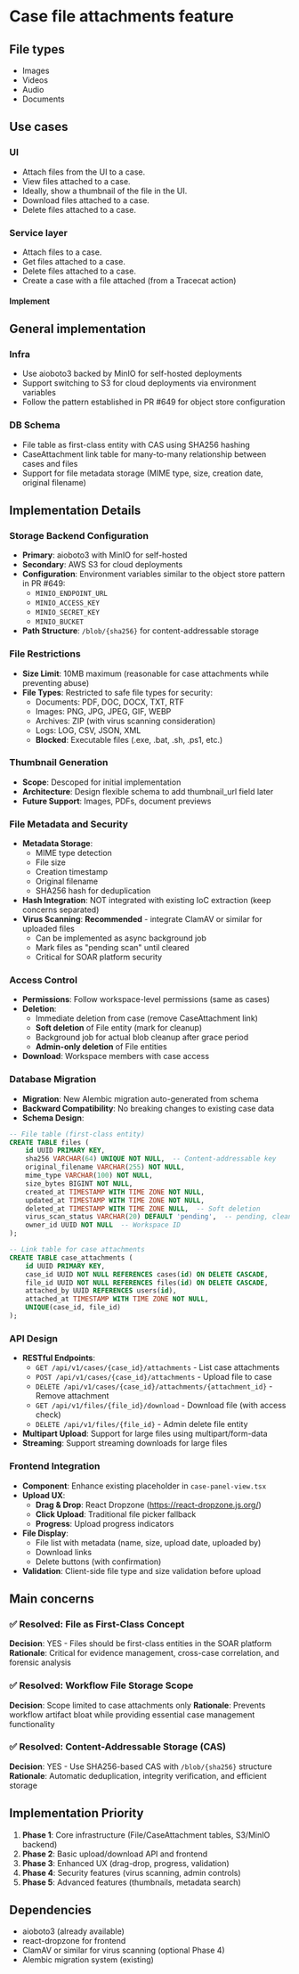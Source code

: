 # Case file attachments feature

## File types

- Images
- Videos
- Audio
- Documents

## Use cases

### UI

- Attach files from the UI to a case.
- View files attached to a case.
- Ideally, show a thumbnail of the file in the UI.
- Download files attached to a case.
- Delete files attached to a case.

### Service layer

- Attach files to a case.
- Get files attached to a case.
- Delete files attached to a case.
- Create a case with a file attached (from a Tracecat action)

#### Implement

## General implementation

### Infra

- Use aioboto3 backed by MinIO for self-hosted deployments
- Support switching to S3 for cloud deployments via environment variables
- Follow the pattern established in PR #649 for object store configuration

### DB Schema

- File table as first-class entity with CAS using SHA256 hashing
- CaseAttachment link table for many-to-many relationship between cases and files
- Support for file metadata storage (MIME type, size, creation date, original filename)

## Implementation Details

### Storage Backend Configuration

- **Primary**: aioboto3 with MinIO for self-hosted
- **Secondary**: AWS S3 for cloud deployments
- **Configuration**: Environment variables similar to the object store pattern in PR #649:
  - `MINIO_ENDPOINT_URL`
  - `MINIO_ACCESS_KEY`
  - `MINIO_SECRET_KEY`
  - `MINIO_BUCKET`
- **Path Structure**: `/blob/{sha256}` for content-addressable storage

### File Restrictions

- **Size Limit**: 10MB maximum (reasonable for case attachments while preventing abuse)
- **File Types**: Restricted to safe file types for security:
  - Documents: PDF, DOC, DOCX, TXT, RTF
  - Images: PNG, JPG, JPEG, GIF, WEBP
  - Archives: ZIP (with virus scanning consideration)
  - Logs: LOG, CSV, JSON, XML
  - **Blocked**: Executable files (.exe, .bat, .sh, .ps1, etc.)

### Thumbnail Generation

- **Scope**: Descoped for initial implementation
- **Architecture**: Design flexible schema to add thumbnail_url field later
- **Future Support**: Images, PDFs, document previews

### File Metadata and Security

- **Metadata Storage**:
  - MIME type detection
  - File size
  - Creation timestamp
  - Original filename
  - SHA256 hash for deduplication
- **Hash Integration**: NOT integrated with existing IoC extraction (keep concerns separated)
- **Virus Scanning**: **Recommended** - integrate ClamAV or similar for uploaded files
  - Can be implemented as async background job
  - Mark files as "pending scan" until cleared
  - Critical for SOAR platform security

### Access Control

- **Permissions**: Follow workspace-level permissions (same as cases)
- **Deletion**:
  - Immediate deletion from case (remove CaseAttachment link)
  - **Soft deletion** of File entity (mark for cleanup)
  - Background job for actual blob cleanup after grace period
  - **Admin-only deletion** of File entities
- **Download**: Workspace members with case access

### Database Migration

- **Migration**: New Alembic migration auto-generated from schema
- **Backward Compatibility**: No breaking changes to existing case data
- **Schema Design**:

```sql
-- File table (first-class entity)
CREATE TABLE files (
    id UUID PRIMARY KEY,
    sha256 VARCHAR(64) UNIQUE NOT NULL,  -- Content-addressable key
    original_filename VARCHAR(255) NOT NULL,
    mime_type VARCHAR(100) NOT NULL,
    size_bytes BIGINT NOT NULL,
    created_at TIMESTAMP WITH TIME ZONE NOT NULL,
    updated_at TIMESTAMP WITH TIME ZONE NOT NULL,
    deleted_at TIMESTAMP WITH TIME ZONE NULL,  -- Soft deletion
    virus_scan_status VARCHAR(20) DEFAULT 'pending',  -- pending, clean, infected
    owner_id UUID NOT NULL  -- Workspace ID
);

-- Link table for case attachments
CREATE TABLE case_attachments (
    id UUID PRIMARY KEY,
    case_id UUID NOT NULL REFERENCES cases(id) ON DELETE CASCADE,
    file_id UUID NOT NULL REFERENCES files(id) ON DELETE CASCADE,
    attached_by UUID REFERENCES users(id),
    attached_at TIMESTAMP WITH TIME ZONE NOT NULL,
    UNIQUE(case_id, file_id)
);
```

### API Design

- **RESTful Endpoints**:
  - `GET /api/v1/cases/{case_id}/attachments` - List case attachments
  - `POST /api/v1/cases/{case_id}/attachments` - Upload file to case
  - `DELETE /api/v1/cases/{case_id}/attachments/{attachment_id}` - Remove attachment
  - `GET /api/v1/files/{file_id}/download` - Download file (with access check)
  - `DELETE /api/v1/files/{file_id}` - Admin delete file entity
- **Multipart Upload**: Support for large files using multipart/form-data
- **Streaming**: Support streaming downloads for large files

### Frontend Integration

- **Component**: Enhance existing placeholder in `case-panel-view.tsx`
- **Upload UX**:
  - **Drag & Drop**: React Dropzone (https://react-dropzone.js.org/)
  - **Click Upload**: Traditional file picker fallback
  - **Progress**: Upload progress indicators
- **File Display**:
  - File list with metadata (name, size, upload date, uploaded by)
  - Download links
  - Delete buttons (with confirmation)
- **Validation**: Client-side file type and size validation before upload

## Main concerns

### ✅ Resolved: File as First-Class Concept

**Decision**: YES - Files should be first-class entities in the SOAR platform
**Rationale**: Critical for evidence management, cross-case correlation, and forensic analysis

### ✅ Resolved: Workflow File Storage Scope

**Decision**: Scope limited to case attachments only
**Rationale**: Prevents workflow artifact bloat while providing essential case management functionality

### ✅ Resolved: Content-Addressable Storage (CAS)

**Decision**: YES - Use SHA256-based CAS with `/blob/{sha256}` structure
**Rationale**: Automatic deduplication, integrity verification, and efficient storage

## Implementation Priority

1. **Phase 1**: Core infrastructure (File/CaseAttachment tables, S3/MinIO backend)
2. **Phase 2**: Basic upload/download API and frontend
3. **Phase 3**: Enhanced UX (drag-drop, progress, validation)
4. **Phase 4**: Security features (virus scanning, admin controls)
5. **Phase 5**: Advanced features (thumbnails, metadata search)

## Dependencies

- aioboto3 (already available)
- react-dropzone for frontend
- ClamAV or similar for virus scanning (optional Phase 4)
- Alembic migration system (existing)

